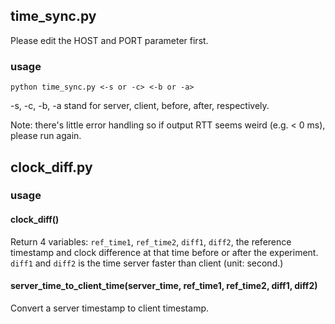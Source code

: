 ## time_sync.py

Please edit the HOST and PORT parameter first.

### usage
```
python time_sync.py <-s or -c> <-b or -a>
```

-s, -c, -b, -a stand for server, client, before, after, respectively.

Note: there's little error handling so if output RTT seems weird (e.g. \< 0 ms), please run again.

## clock_diff.py

### usage

#### clock_diff()

Return 4 variables: ``ref_time1``, ``ref_time2``, ``diff1``, ``diff2``,
the reference timestamp and clock difference at that time before or after the experiment.
``diff1`` and ``diff2`` is the time server faster than client (unit: second.)

#### server_time_to_client_time(server_time, ref_time1, ref_time2, diff1, diff2)

Convert a server timestamp to client timestamp.
